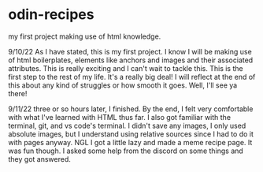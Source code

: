 # odin-recipes
my first project making use of html knowledge.

9/10/22
As I have stated, this is my first project. I know I will be making use of html boilerplates, elements like anchors and images and their associated attributes.
This is really exciting and I can't wait to tackle this. This is the first step to the rest of my life. It's a really big deal!
I will reflect at the end of this about any kind of struggles or how smooth it goes. Well, I'll see ya there!

9/11/22
three or so hours later, I finished. By the end, I felt very comfortable with what I've learned with HTML thus far. I also got familiar with the terminal, git, and vs code's terminal. I didn't save any images, I only used absolute images, but I understand using relative sources since I had to do it with pages anyway. NGL I got a little lazy and made a meme recipe page. It was fun though. I asked some help from the discord on some things and they got answered. 